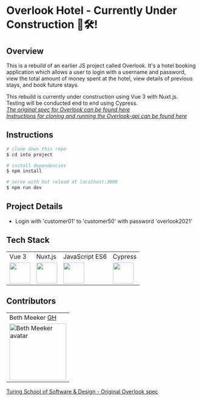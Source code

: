 # Overlook Hotel - Currently Under Construction 🦺🛠!

## Overview
This is a rebuild of an earlier JS project called Overlook. It's a hotel booking application which allows a user to login with a username and password, view the total amount of money spent at the hotel, view details of previous stays, and book future stays.  

This rebuild is currently under construction using Vue 3 with Nuxt.js. Testing will be conducted end to end using Cypress.  
*[The original spec for Overlook can be found here](https://frontend.turing.edu/projects/overlook.html)*  
*[Instructions for cloning and running the Overlook-api can be found here](https://github.com/turingschool-examples/overlook-api)*

## Instructions

```bash
# clone down this repo
$ cd into project

# install dependencies
$ npm install

# serve with hot reload at localhost:3000
$ npm run dev
```

## Project Details
  * Login with 'customer01' to 'customer50' with password 'overlook2021'

## Tech Stack
<table>
  <tr>
    <td>Vue 3</td>
    <td>Nuxt.js</td>
    <td>JavaScript ES6</td>
    <td>Cypress</td>
  </tr>
  <tr>
    <td><img width="55" src="https://raw.githubusercontent.com/gilbarbara/logos/master/logos/vue.svg"/></td>
    <td><img width="55" src="https://raw.githubusercontent.com/gilbarbara/logos/master/logos/nuxt.svg"/></td>   
    <td><img width="55" src="https://raw.githubusercontent.com/gilbarbara/logos/master/logos/javascript.svg"/></td>
    <td><img width="55" src="https://raw.githubusercontent.com/gilbarbara/logos/master/logos/cypress.svg"/></td>
  </tr>
</table>

## Contributors
<table>
  <tr>
   <td> Beth Meeker <a href="https://github.com/meekb">GH</td>
  </tr>
  </tr>
    <td><img src="https://avatars.githubusercontent.com/u/76264735?v=4" alt="Beth Meeker avatar"
    width="150" height="auto" /></td>
  </tr>
</table>

[Turing School of Software & Design - Original Overlook spec](https://frontend.turing.edu/projects/overlook.html)
